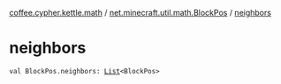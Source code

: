 [coffee.cypher.kettle.math](../index.md) / [net.minecraft.util.math.BlockPos](index.md) / [neighbors](./neighbors.md)

# neighbors

`val BlockPos.neighbors: `[`List`](https://kotlinlang.org/api/latest/jvm/stdlib/kotlin.collections/-list/index.html)`<BlockPos>`